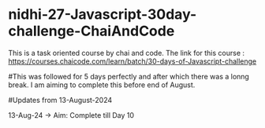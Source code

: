 # nidhi-27-Javascript-30day-challenge-ChaiAndCode
This is a task oriented course by chai and code. The link for this course : https://courses.chaicode.com/learn/batch/30-days-of-Javascript-challenge 

#This was followed for 5 days perfectly and after which there was a lonng break.
I am aiming to complete this before end of August.

#Updates from 13-August-2024

13-Aug-24 -> Aim: Complete till Day 10

